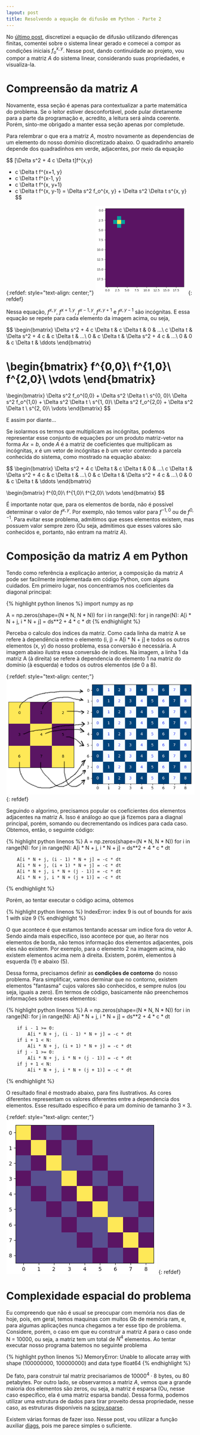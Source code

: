 ```yaml
---
layout: post
title: Resolvendo a equação de difusão em Python - Parte 2
---
```


No [último post](https://tarcisiofischer.github.io/2019-10-02/resolvendo-a-equacao-da-difusao-em-python-parte-1),
discretizei a equação de difusão utilizando diferenças finitas, comentei sobre
o sistema linear gerado e comecei a compor as condições iniciais $f_o^{x,y}$.
Nesse post, dando continuidade ao projeto, vou compor a matriz $A$ do sistema
linear, considerando suas propriedades, e visualiza-la.

# Compreensão da matriz $A$

Novamente, essa seção é apenas para contextualizar a parte matemática do
problema. Se o leitor estiver desconfortável, pode pular diretamente para a
parte da programação e, acredito, a leitura será ainda coerente. Porém, sinto-me
obrigado a manter essa seção apenas por completude.

Para relembrar o que era a matriz $A$, mostro novamente as dependencias de um
elemento do nosso domínio discretizado abaixo. O quadradinho amarelo depende
dos quadradinhos em verde, adjacentes, por meio da equação

$$
[\Delta s^2 + 4 c \Delta t]f^{x,y}
- c \Delta t f^{x+1, y}
- c \Delta t f^{x-1, y}
- c \Delta t f^{x, y+1}
- c \Delta t f^{x, y-1}
=
\Delta s^2 f_o^{x, y} + \Delta s^2 \Delta t s^{x, y}
$$

{:refdef: style="text-align: center;"}
![Exemplo - dependências](/images/example002.png)
{: refdef}

Nessa equação, $f^{x,y}$, $f^{x+1,y}$, $f^{x-1,y}$, $f^{x,y+1}$ e $f^{x,y-1}$
são incógnitas. E essa equação se repete para cada elemento da imagem acima,
ou seja,

$$
\begin{bmatrix}
\Delta s^2 + 4 c \Delta t & c \Delta t & 0 & ...\\ 
c \Delta t & \Delta s^2 + 4 c & c \Delta t & ...\\ 
0 & c \Delta t & \Delta s^2 + 4 c & ...\\ 
0 & 0 & c \Delta t & \ddots 
\end{bmatrix}

\begin{bmatrix}
f^{0,0}\\ 
f^{1,0}\\ 
f^{2,0}\\ 
\vdots
\end{bmatrix}
=
\begin{bmatrix}
\Delta s^2 f_o^{0,0} + \Delta s^2 \Delta t \ s^{0, 0}\\ 
\Delta s^2 f_o^{1,0} + \Delta s^2 \Delta t \ s^{1, 0}\\ 
\Delta s^2 f_o^{2,0} + \Delta s^2 \Delta t \ s^{2, 0}\\ 
\vdots
\end{bmatrix}
$$

E assim por diante...

Se isolarmos os termos que multiplicam as incógnitas, podemos representar esse
conjunto de equações por um produto matriz-vetor na forma $Ax = b$, onde $A$
é a matriz de coeficientes que multiplicam as incógnitas, $x$ é um vetor de
incógnitas e $b$ um vetor contendo a parcela conhecida do sistema, como mostrado
na equação abaixo:

$$
\begin{bmatrix}
\Delta s^2 + 4 c \Delta t & c \Delta t & 0 & ...\\ 
c \Delta t & \Delta s^2 + 4 c & c \Delta t & ...\\ 
0 & c \Delta t & \Delta s^2 + 4 c & ...\\ 
0 & 0 & c \Delta t & \ddots 
\end{bmatrix}

\begin{bmatrix}
f^{0,0}\\ 
f^{1,0}\\ 
f^{2,0}\\ 
\vdots
\end{bmatrix}
$$

É importante notar que, para os elementos de borda, não é possível determinar
o valor de $f^{x,y}$. Por exemplo, não temos valor para $f^{-1,0}$ ou de
$f^{0,-1}$. Para evitar esse problema, admitimos que esses elementos existem,
mas possuem valor sempre zero (Ou seja, admitimos que esses valores são
conhecidos e, portanto, não entram na matriz $A$).

# Composição da matriz $A$ em Python

Tendo como referência a explicação anterior, a composição da matriz $A$ pode
ser facilmente implementada em código Python, com alguns cuidados. Em primeiro
lugar, nos concentramos nos coeficientes da diagonal principal:

{% highlight python linenos %}
import numpy as np

A = np.zeros(shape=(N * N, N * N))
for i in range(N):
    for j in range(N):
        A[i * N + j, i * N + j] = ds**2 + 4 * c * dt
{% endhighlight %}

Perceba o calculo dos indices da matriz. Como cada linha da matriz A se refere
à dependência entre o elemento (i, j) = A[i * N + j] e todos os outros elementos
(x, y) do nosso problema, essa conversão é necessária. A imagem abaixo ilustra
essa conversão de indices. Na imagem, a linha 1 da matriz A (à direita) se
refere à dependencia do elemento 1 na matriz do domínio (à esquerda) e todos
os outros elementos (de 0 a 8).

{:refdef: style="text-align: center;"}
![Exemplo - dependência entre elementos](/images/post2-img1.png)
{: refdef}

Seguindo o algorimo, precisamos popular os coeficientes dos elementos adjacentes
na matriz A. Isso é análogo ao que já fizemos para a diagnal principal, porém,
somando ou decrementando os indices para cada caso. Obtemos, então, o seguinte
código:

{% highlight python linenos %}
A = np.zeros(shape=(N * N, N * N))
for i in range(N):
    for j in range(N):
        A[i * N + j, i * N + j] = ds**2 + 4 * c * dt

        A[i * N + j, (i - 1) * N + j] = -c * dt
        A[i * N + j, (i + 1) * N + j] = -c * dt
        A[i * N + j, i * N + (j - 1)] = -c * dt
        A[i * N + j, i * N + (j + 1)] = -c * dt
{% endhighlight %}

Porém, ao tentar executar o código acima, obtemos

{% highlight python linenos %}
IndexError: index 9 is out of bounds for axis 1 with size 9
{% endhighlight %}

O que acontece é que estamos tentando acessar um indice fora do vetor A. Sendo
ainda mais específico, isso acontece por que, ao iterar nos elementos de borda,
não temos informação dos elementos adjacentes, pois eles não existem. Por 
exemplo, para o elemento 2 na imagem acima, não existem elementos acima nem
à direita. Existem, porém, elementos à esquerda (1) e abaixo (5).

Dessa forma, precisamos definir as **condições de contorno** do nosso problema.
Para simplificar, vamos derminar que no contorno, existem elementos "fantasma"
cujos valores são conhecidos, e sempre nulos (ou seja, iguais a zero). Em termos
de código, basicamente não preenchemos informações sobre esses elementos:

{% highlight python linenos %}
A = np.zeros(shape=(N * N, N * N))
for i in range(N):
    for j in range(N):
        A[i * N + j, i * N + j] = ds**2 + 4 * c * dt

        if i - 1 >= 0:
            A[i * N + j, (i - 1) * N + j] = -c * dt
        if i + 1 < N:
            A[i * N + j, (i + 1) * N + j] = -c * dt
        if j - 1 >= 0:
            A[i * N + j, i * N + (j - 1)] = -c * dt
        if j + 1 < N:
            A[i * N + j, i * N + (j + 1)] = -c * dt
{% endhighlight %}

O resultado final é mostrado abaixo, para fins ilustrativos. As cores diferentes
representam os valores diferentes entre a dependencia dos elementos. Esse
resultado específico é para um domínio de tamanho $3 \times 3$.

{:refdef: style="text-align: center;"}
![Exemplo - matriz A para um problema 3x3](/images/post2-img2.png)
{: refdef}

# Complexidade espacial do problema

Eu compreendo que não é usual se preocupar com memória nos dias de hoje, pois,
em geral, temos maquinas com muitos Gb de memória ram, e, para algumas
aplicações nunca chegamos a ter esse tipo de problema. Considere, porém, o
caso em que eu construir a matriz $A$ para o caso onde N = 10000, ou seja,
a matriz tem um total de $N^4$ elementos. Ao tentar executar nosso programa
batemos no seguinte problema

{% highlight python linenos %}
MemoryError: Unable to allocate array with shape
    (100000000, 100000000) and data type float64
{% endhighlight %}

De fato, para construir tal matriz precisariamos de $10000^4 \cdot 8$ bytes,
ou 80 petabytes. Por outro lado, se observarmos a matriz $A$, vemos que a
grande maioria dos elementos são zeros, ou seja, a matriz é esparsa (Ou, nesse
caso específico, ela é uma matriz esparsa banda). Dessa forma, podemos utilizar
uma estrutura de dados para tirar proveito dessa propriedade, nesse caso, as
estruturas disponíveis na [scipy.sparse](https://docs.scipy.org/doc/scipy/reference/sparse.html).

Existem várias formas de fazer isso. Nesse post, vou utilizar a função auxiliar
[diags](https://docs.scipy.org/doc/scipy/reference/generated/scipy.sparse.diags.html),
pois me parece simples o suficiente. 
